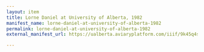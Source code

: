 ```yaml
---
layout: item
title: Lorne Daniel at University of Alberta, 1982
manifest_name: lorne-daniel-at-university-of-alberta-1982
permalink: lorne-daniel-at-university-of-alberta-1982
external_manifest_url: https://ualberta.aviaryplatform.com/iiif/9k45q4sb5w/manifest

---
```

<!-- Add an essay or interpretive material below this line,
using HTML or markdown.  Do not modify this file above this line -->
